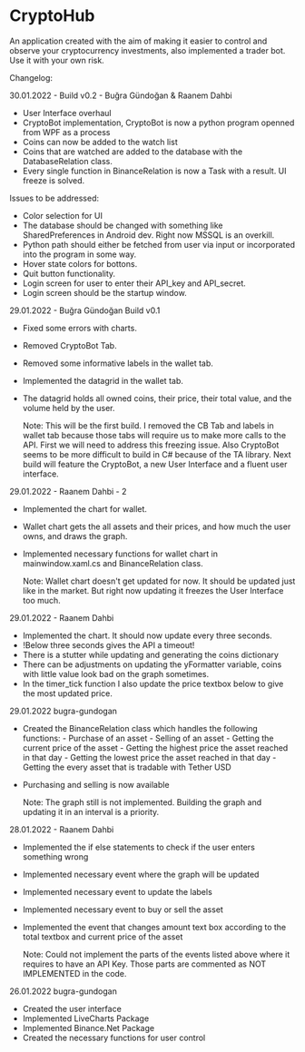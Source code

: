 # CryptoHub
An application created with the aim of making it easier to control and observe your cryptocurrency investments, also implemented a trader bot. Use it with your own risk.

Changelog:

30.01.2022 - Build v0.2 - Buğra Gündoğan & Raanem Dahbi

  - User Interface overhaul
  - CryptoBot implementation, CryptoBot is now a python program openned from WPF as a process
  - Coins can now be added to the watch list
  - Coins that are watched are added to the database with the DatabaseRelation class.
  - Every single function in BinanceRelation is now a Task with a result. UI freeze is solved.

  Issues to be addressed:
  - Color selection for UI
  - The database should be changed with something like SharedPreferences in Android dev. Right now MSSQL is an overkill.
  - Python path should either be fetched from user via input or incorporated into the program in some way.
  - Hover state colors for bottons.
  - Quit button functionality.
  - Login screen for user to enter their API_key and API_secret.
  - Login screen should be the startup window.



29.01.2022 - Buğra Gündoğan Build v0.1

- Fixed some errors with charts.
- Removed CryptoBot Tab.
- Removed some informative labels in the wallet tab.
- Implemented the datagrid in the wallet tab.
- The datagrid holds all owned coins, their price, their total value, and the volume held by the user.

  Note: This will be the first build. I removed the CB Tab and labels in wallet tab because those tabs will require us to make more calls to the API. First we will need to address this freezing issue. Also CryptoBot seems to be more difficult to build in C# because of the TA library. Next build will feature the CryptoBot, a new User Interface and a fluent user interface.


29.01.2022 - Raanem Dahbi - 2

- Implemented the chart for wallet.
- Wallet chart gets the all assets and their prices, and how much the user owns, and draws the graph.
- Implemented necessary functions for wallet chart in mainwindow.xaml.cs and BinanceRelation class.

  Note: Wallet chart doesn't get updated for now. It should be updated just like in the market. But right now updating it freezes the User Interface too much. 


29.01.2022 - Raanem Dahbi

- Implemented the chart. It should now update every three seconds. 
- !Below three seconds gives the API a timeout!
- There is a stutter while updating and generating the coins dictionary
- There can be adjustments on updating the yFormatter variable, coins with little value look bad on the graph sometimes.
- In the timer_tick function I also update the price textbox below to give the most updated price.

29.01.2022 bugra-gundogan

- Created the BinanceRelation class which handles the following functions:
          - Purchase of an asset
          - Selling of an asset
          - Getting the current price of the asset
          - Getting the highest price the asset reached in that day
          - Getting the lowest price the asset reached in that day
          - Getting the every asset that is tradable with Tether USD
- Purchasing and selling is now available

  Note: The graph still is not implemented. Building the graph and updating it in an interval is a priority.

28.01.2022 - Raanem Dahbi

- Implemented the if else statements to check if the user enters something wrong
- Implemented necessary event where the graph will be updated
- Implemented necessary event to update the labels
- Implemented necessary event to buy or sell the asset
- Implemented the event that changes amount text box according to the total textbox and current price of the asset

  Note: Could not implement the parts of the events listed above where it requires to have an API Key. Those parts are commented as NOT IMPLEMENTED in the code.

26.01.2022 bugra-gundogan

- Created the user interface
- Implemented LiveCharts Package
- Implemented Binance.Net Package
- Created the necessary functions for user control